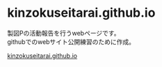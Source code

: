 # kinzokuseitarai.github.io

製図Pの活動報告を行うwebページです。  
githubでのwebサイト公開練習のために作成。  

[kinzokuseitarai.github.io](https://kinzokuseitarai.github.io/)  
